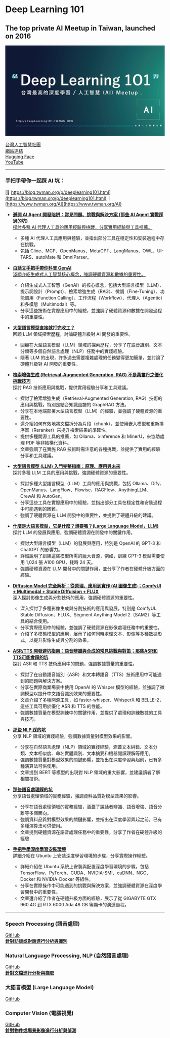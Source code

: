 # Deep Learning 101

## The top private AI Meetup in Taiwan, launched on 2016

![Deep Learning 101](https://github.com/Deep-Learning-101/.github/blob/main/images/DeepLearning101.JPG?raw=true)

[台灣人工智慧社團](https://www.facebook.com/groups/525579498272187/)  
[網站連結](http://DeepLearning101.TWMAN.ORG)  
[Hugging Face](https://huggingface.co/DeepLearning101)  
[YouTube](https://www.youtube.com/@DeepLearning101)

---

### 手把手帶你一起踩 AI 坑：
[🔗 https://blog.twman.org/p/deeplearning101.html](https://blog.twman.org/p/deeplearning101.html) ｜ [https://www.twman.org/AI](https://www.twman.org/AI)

- **[避開 AI Agent 開發陷阱：常見問題、挑戰與解決方案 (那些 AI Agent 實戰踩過的坑)](https://blog.twman.org/2025/03/AIAgent.html)**  
  [探討多種 AI 代理人工具的應用經驗與挑戰，分享實用經驗與工具推薦。](https://deep-learning-101.github.io/agent)
  - 多種 AI 代理人工具應用與體驗，並指出部分工具在穩定性和安裝過程中存在挑戰。
  - 包括 Cline、MCP、OpenManus、MetaGPT、LangManus、OWL、UI-TARS、autoMate 和 OmniParser。
    
- **[白話文手把手帶你科普 GenAI](https://blog.twman.org/2024/08/LLM.html)**  
  [淺顯介紹生成式人工智慧核心概念，強調硬體資源和數據的重要性。](https://deep-learning-101.github.io/GenAI)
  - 介紹生成式人工智慧（GenAI）的核心概念，包括大型語言模型（LLM）、提示詞設計（Prompt）、檢索增強生成（RAG）、微調（Fine-Tuning）、功能調用（Function Calling）、工作流程（Workflow）、代理人（Agentic）和多模態（Multimodal）等。
  - 分享這些技術在實際應用中的經驗，並強調了硬體資源和數據在開發過程中的重要性。

- **[大型語言模型直接就打完收工？](https://blog.twman.org/2024/09/LLM.html)**  
  回顧 LLM 領域探索歷程，討論硬體升級對 AI 開發的重要性。
  - 回顧在大型語言模型（LLM）領域的探索歷程，分享了在語音識別、文本分類等多個自然語言處理（NLP）任務中的實踐經驗。
  - 隨著 LLM 的出現，許多過去需要複雜處理的任務變得更加簡單，並討論了硬體升級對 AI 開發的重要性。

- **[檢索增強生成 (Retrieval-Augmented Generation, RAG) 不是萬靈丹之優化挑戰技巧](https://blog.twman.org/2024/07/RAG.html)**  
  探討 RAG 技術應用與挑戰，提供實用經驗分享和工具建議。
  - 探討了檢索增強生成（Retrieval-Augmented Generation, RAG）技術的應用與挑戰，特別是結合知識圖譜的 GraphRAG 方法。 ​
  - 分享在本地端部署大型語言模型（LLM）的經驗，並強調了硬體資源的重要性。
  - 還介紹如何有效地將文檔拆分為片段（chunk），並使用嵌入模型和重新排序器（Reranker）來提升檢索結果的準確性。 ​
  - 提供多種開源工具的推薦，如 Ollama、xinference 和 MinerU，來協助處理 PDF 等非結構化資料。
  - 文章強調了在實施 RAG 技術時需注意的各種挑戰，並提供了實用的經驗分享和工具建議。

- **[大型語言模型 (LLM) 入門完整指南：原理、應用與未來](https://blog.twman.org/2024/02/LLM.html)**  
  探討多種 LLM 工具的應用與挑戰，強調硬體資源的重要性。
  - 探討多種大型語言模型（LLM）工具的應用與挑戰，包括 Ollama、Dify、OpenManus、LangFlow、Flowise、RAGFlow、AnythingLLM、CrewAI 和 AutoGen。
  - 分享這些工具在實際應用中的經驗，並指出部分工具在穩定性和安裝過程中可能遇到的困難。
  - 強調了硬體資源在 LLM 開發中的重要性，並提供了硬體升級的建議。 

- **[什麼是大語言模型，它是什麼？想要嗎？(Large Language Model，LLM)](https://blog.twman.org/2023/04/GPT.html)**  
  探討 LLM 的發展與應用，強調硬體資源在開發中的關鍵作用。
  - 探討大型語言模型（LLM）的發展與應用，特別是 OpenAI 的 GPT-3 和 ChatGPT 的影響力。
  - 詳細說明了訓練這些模型所需的龐大資源，例如，訓練 GPT-3 模型需要使用 1,024 張 A100 GPU，耗時 24 天。
  - 強調硬體資源在 LLM 開發中的關鍵作用，並分享了作者在硬體升級方面的經驗。

- **[Diffusion Model 完全解析：從原理、應用到實作 (AI 圖像生成)；ComfyUI + Multimodal + Stable Diffuision + FLUX](https://blog.twman.org/2024/11/diffusion.html)**  
  深入探討影像生成與分割技術的應用，強調硬體資源的重要性。
  - 深入探討了多種影像生成與分割技術的應用與發展，特別是 ComfyUI、Stable Diffusion、FLUX、Segment Anything Model 2（SAM2）等工具的結合使用。
  - 分享實際應用中的經驗，並強調了硬體資源在影像處理任務中的重要性。
  - 介紹了多模態模型的應用，展示了如何同時處理文本、影像等多種數據形式，以提升影像生成與分割的效果。

- **[ASR/TTS 開發避坑指南：語音辨識與合成的常見挑戰與對策；那些ASR和TTS可能會踩的坑](https://blog.twman.org/2024/02/asr-tts.html)**  
  探討 ASR 和 TTS 技術應用中的問題，強調數據質量的重要性。
  - 探討了在自動語音識別（ASR）和文本轉語音（TTS）技術應用中可能遇到的問題與解決方案。
  - 分享在實際商業場景中使用 OpenAI 的 Whisper 模型的經驗，並強調了微調模型以提升中文語音識別效果的重要性。
  - 文章介紹了多種開源工具，如 faster-whisper、WhisperX 和 BELLE-2，這些工具可用於優化 ASR 和 TTS 的性能。
  - 強調數據質量在模型訓練中的關鍵作用，並提供了處理和訓練數據的工具與技巧。

- **[那些 NLP 踩的坑](https://blog.twman.org/2021/04/NLP.html)**  
  分享 NLP 領域的實踐經驗，強調數據質量對模型效果的影響。
  - 分享在自然語言處理（NLP）領域的實踐經驗，涵蓋文本糾錯、文本分類、文本相似度、命名實體識別、文本摘要和機器閱讀理解等應用。
  - 強調數據質量對模型效果的關鍵影響，並指出在深度學習興起前，已有多種演算法可供使用。
  - 文章提到 BERT 等模型的出現對 NLP 領域的重大影響，並建議讀者了解相關技術。

- **[那些語音處理踩的坑](https://blog.twman.org/2021/04/ASR.html)**  
  分享語音處理領域的實務經驗，強調資料品質對模型效果的影響。
  - 分享在語音處理領域的實務經驗，涵蓋了說話者辨識、語音增強、語音分離等多個面向。
  - 強調資料品質對模型效果的關鍵影響，並指出在深度學習興起之前，已有多種演算法可供使用。
  - 文章提到硬體資源在語音處理任務中的重要性，分享了作者在硬體升級的經驗

- **[手把手學深度學習安裝環境](https://blog.twman.org/2020/05/DeepLearning.html)**  
  詳細介紹在 Ubuntu 上安裝深度學習環境的步驟，分享實際操作經驗。
  - 詳細介紹在 Ubuntu 系統上安裝與配置深度學習環境的步驟，包括 TensorFlow、PyTorch、CUDA、NVIDIA-SMI、cuDNN、NGC、Docker 和 NVIDIA-Docker 等組件。
  - 分享在實際操作中可能遇到的挑戰與解決方案，並強調硬體資源在深度學習開發中的重要性。
  - 文章還介紹了作者在硬體升級方面的經驗，展示了從 GIGABYTE GTX 960 4G 到 RTX 6000 Ada 48 GB 等顯卡的演進過程。

---

### Speech Processing (語音處理)
[GitHub](https://github.com/Deep-Learning-101/Speech-Processing-Paper)  
**[針對訪談或對話進行分析與識別](https://www.twman.org/AI/ASR)**

### Natural Language Processing, NLP (自然語言處理)
[GitHub](https://github.com/Deep-Learning-101/Natural-Language-Processing-Paper)  
**[針對文檔進行分析與擷取](https://www.twman.org/AI/NLP)**

### 大語言模型 (Large Language Model)
[GitHub](https://github.com/Deep-Learning-101/Natural-Language-Processing-Paper#llm)

### Computer Vision (電腦視覺)
[GitHub](https://github.com/Deep-Learning-101/Computer-Vision-Paper)  
**[針對物件或場景影像進行分析與偵測](https://www.twman.org/AI/CV)**  
